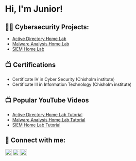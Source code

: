 
<h1>Hi, I'm Junior! 

<h2>👨‍💻 Cybersecurity Projects:</h2>

- [Active Directory Home Lab](https://github.com/JReaper74/ActiveDirectoryLab)
- [Malware Analysis Home Lab](https://github.com/JReaper74/MalwareAnalysis)
- [SIEM Home Lab](https://github.com/JReaper74/SIEMSetup)

<h2>📺 Certifications </h2>

- Certificate IV in Cyber Security (Chisholm institute)
- Certificate III in Information Technology (Chisholm institute)

<h2>📺 Popular YouTube Videos</h2>

- [Active Directory Home Lab Tutorial](https://www.youtube.com/channel/UCVgnf33cgtC51kX8C3eKczg)
- [Malware Analysis Home Lab Tutorial](https://www.youtube.com/channel/UCVgnf33cgtC51kX8C3eKczg)
- [SIEM Home Lab Tutorial](https://www.youtube.com/channel/UCVgnf33cgtC51kX8C3eKczg)

<h2> 🤳 Connect with me:</h2>

[<img align="left" alt="JoshMadakor | YouTube" width="22px" src="https://cdn.jsdelivr.net/npm/simple-icons@v3/icons/youtube.svg" />][youtube]
[<img align="left" alt="JoshMadakor | LinkedIn" width="22px" src="https://cdn.jsdelivr.net/npm/simple-icons@v3/icons/linkedin.svg" />][linkedin]
[<img align="left" alt="JoshMadakor | Instagram" width="22px" src="https://cdn.jsdelivr.net/npm/simple-icons@v3/icons/instagram.svg" />][instagram]

[youtube]: https://www.youtube.com/channel/UCVgnf33cgtC51kX8C3eKczg
[instagram]: instagram.com/jaxyrf1t
[linkedin]: https://www.linkedin.com/in/junior-anis-257466336/

<!--
**JReaper74/JReaper74** is a ✨ _special_ ✨ repository because its `README.md` (this file) appears on your GitHub profile.

Here are some ideas to get you started:

- 🔭 I’m currently working on ...
- 🌱 I’m currently learning ...
- 👯 I’m looking to collaborate on ...
- 🤔 I’m looking for help with ...
- 💬 Ask me about ...
- 📫 How to reach me: ...
- 😄 Pronouns: ...
- ⚡ Fun fact: ...
-->
